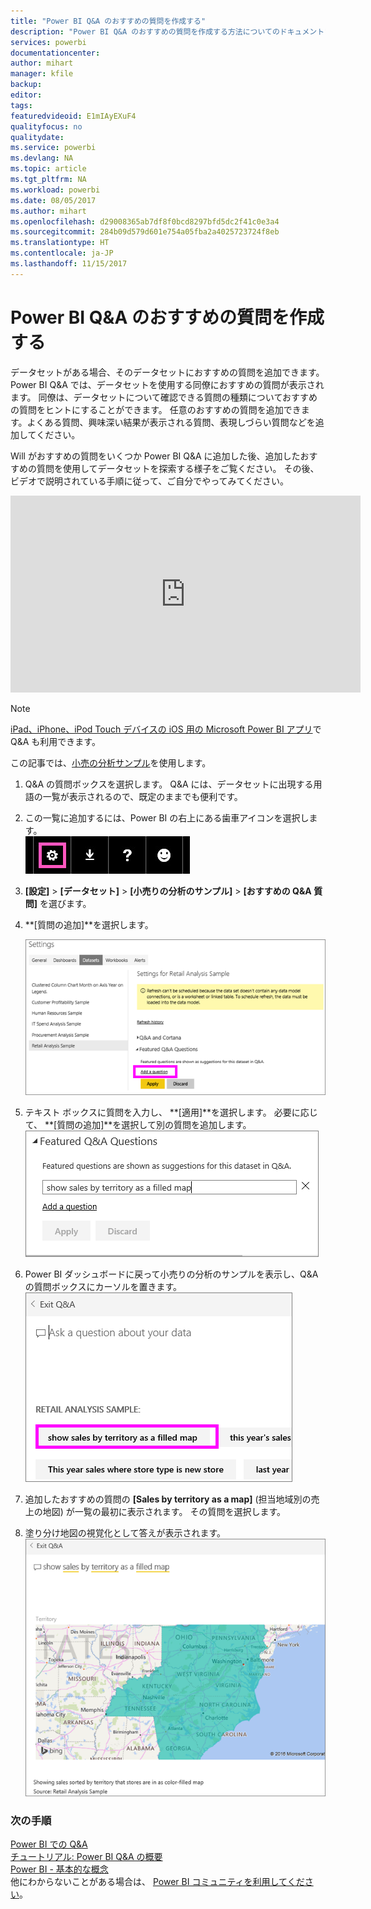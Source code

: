 ```yaml
---
title: "Power BI Q&A のおすすめの質問を作成する"
description: "Power BI Q&A のおすすめの質問を作成する方法についてのドキュメント"
services: powerbi
documentationcenter: 
author: mihart
manager: kfile
backup: 
editor: 
tags: 
featuredvideoid: E1mIAyEXuF4
qualityfocus: no
qualitydate: 
ms.service: powerbi
ms.devlang: NA
ms.topic: article
ms.tgt_pltfrm: NA
ms.workload: powerbi
ms.date: 08/05/2017
ms.author: mihart
ms.openlocfilehash: d29008365ab7df8f0bcd8297bfd5dc2f41c0e3a4
ms.sourcegitcommit: 284b09d579d601e754a05fba2a4025723724f8eb
ms.translationtype: HT
ms.contentlocale: ja-JP
ms.lasthandoff: 11/15/2017
---
```

# <a name="create-featured-questions-for-power-bi-qa"></a>Power BI Q&A のおすすめの質問を作成する
データセットがある場合、そのデータセットにおすすめの質問を追加できます。  Power BI Q&A では、データセットを使用する同僚におすすめの質問が表示されます。  同僚は、データセットについて確認できる質問の種類についておすすめの質問をヒントにすることができます。 任意のおすすめの質問を追加できます。よくある質問、興味深い結果が表示される質問、表現しづらい質問などを追加してください。

Will がおすすめの質問をいくつか Power BI Q&A に追加した後、追加したおすすめの質問を使用してデータセットを探索する様子をご覧ください。 その後、ビデオで説明されている手順に従って、ご自分でやってみてください。

<iframe width="560" height="315" src="https://www.youtube.com/embed/E1mIAyEXuF4" frameborder="0" allowfullscreen></iframe>

> [!NOTE]
> [iPad、iPhone、iPod Touch デバイスの iOS 用の Microsoft Power BI アプリ](mobile-apps-ios-qna.md)で Q&A も利用できます。
> 
> 

この記事では、[小売の分析サンプル](sample-datasets.md)を使用します。

1. Q&A の質問ボックスを選択します。   Q&A には、データセットに出現する用語の一覧が表示されるので、既定のままでも便利です。
2. この一覧に追加するには、Power BI の右上にある歯車アイコンを選択します。  
   ![](media/service-q-and-a-create-featured-questions/pbi_gearicon2.jpg)
3. **[設定]** &gt; **[データセット]** &gt; **[小売りの分析のサンプル]** &gt; **[おすすめの Q&A 質問]** を選びます。  
4. **[質問の追加]**を選択します。
   
   ![](media/service-q-and-a-create-featured-questions/power-bi-settings.png)
5. テキスト ボックスに質問を入力し、 **[適用]**を選択します。   必要に応じて、 **[質問の追加]**を選択して別の質問を追加します。  
   ![](media/service-q-and-a-create-featured-questions/power-bi-type-featured-question.png)
6. Power BI ダッシュボードに戻って小売りの分析のサンプルを表示し、Q&A の質問ボックスにカーソルを置きます。   
   ![](media/service-q-and-a-create-featured-questions/power-bi-featured-q.png)
7. 追加したおすすめの質問の **[Sales by territory as a map]** (担当地域別の売上の地図) が一覧の最初に表示されます。 その質問を選択します。  
8. 塗り分け地図の視覚化として答えが表示されます。  
   ![](media/service-q-and-a-create-featured-questions/power-bi-filled-map.png)

### <a name="next-steps"></a>次の手順
[Power BI での Q&A](service-q-and-a.md)  
[チュートリアル: Power BI Q&A の概要](power-bi-visualization-introduction-to-q-and-a.md)  
[Power BI - 基本的な概念](service-basic-concepts.md)  
他にわからないことがある場合は、 [Power BI コミュニティを利用してください](http://community.powerbi.com/)。

